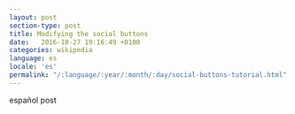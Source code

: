 ```yaml
---
layout: post
section-type: post
title: Modifying the social buttons
date:   2016-10-27 19:16:49 +0100
categories: wikipedia
language: es
locale: 'es'
permalink: "/:language/:year/:month/:day/social-buttons-tutorial.html"
---
```


español post